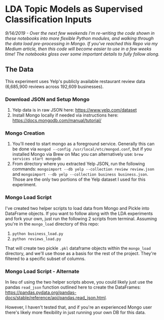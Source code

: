# LDA Topic Models as Supervised Classification Inputs

*9/14/2019 - Over the next few weekends I'm re-writing the code shown in these notebooks into more flexible Python modules, and walking through the data load pre-processing in Mongo. If you've reached this Repo via my Medium article, then this code will become easier to use in a few weeks time! The notebooks gloss over some important details to fully follow along.*

## The Data

This experiment uses Yelp's publicly available restaurant review data (6,685,900 reviews across 192,609 businesses).

### Download JSON and Setup Mongo
1. Yelp data is in raw JSON here: https://www.yelp.com/dataset
2. Install Mongo locally if needed via instructions here: https://docs.mongodb.com/manual/tutorial/

### Mongo Creation
1. You'll need to start mongo as a foreground service. Generally this can be done via ```mongod --config /usr/local/etc/mongod.conf```, but if you installed Mongo via Brew on Mac you can alternatively use: ```brew services start mongodb```
2. From directory where you extracted Yelp JSON, run the following commands: ```mongoimport --db yelp --collection review review.json``` and ```mongoimport --db yelp --collection business business.json```. Those are the only two portions of the Yelp dataset I used for this experiment.

### Mongo Load Script
I've created two helper scripts to load data from Mongo and Pickle into DataFrame objects. If you want to follow along with the LDA experiments and fork your own, just run the following 2 scripts from terminal. Assuming you're in the ```mongo_load``` directory of this repo:

1. ```python business_load.py```
2. ```python reviews_load.py```

That will create two pickle ```.pkl``` dataframe objects within the ```mongo_load``` directory, and we'll use those as a basis for the rest of the project. They're filtered to a specific subset of columns.

### Mongo Load Script - Alternate

In lieu of using the two helper scripts above, you could likely just use the pandas ```read_json``` function outlined here to create the DataFrames: https://pandas.pydata.org/pandas-docs/stable/reference/api/pandas.read_json.html.

However, I haven't tested that, and if you're an experienced Mongo user there's likely more flexibility in just running your own DB for this data.




